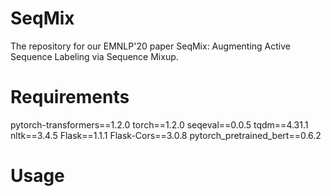 # SeqMix
The repository for our EMNLP'20 paper SeqMix: Augmenting Active Sequence Labeling via Sequence Mixup.

# Requirements
pytorch-transformers==1.2.0
torch==1.2.0
seqeval==0.0.5
tqdm==4.31.1
nltk==3.4.5
Flask==1.1.1
Flask-Cors==3.0.8
pytorch_pretrained_bert==0.6.2

# Usage
